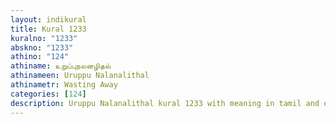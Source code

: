 ```yaml
---
layout: indikural
title: Kural 1233
kuralno: "1233"
abskno: "1233"
athino: "124"
athiname: உறுப்புநலனழிதல்
athinameen: Uruppu Nalanalithal
athinametr: Wasting Away
categories: [124]
description: Uruppu Nalanalithal kural 1233 with meaning in tamil and english 
---
```


